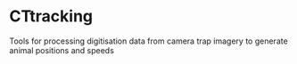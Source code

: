 # CTtracking
Tools for processing digitisation data from camera trap imagery to generate animal positions and speeds
